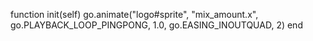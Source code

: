 function init(self)
	go.animate("logo#sprite", "mix_amount.x", go.PLAYBACK_LOOP_PINGPONG, 1.0, go.EASING_INOUTQUAD, 2)
end
